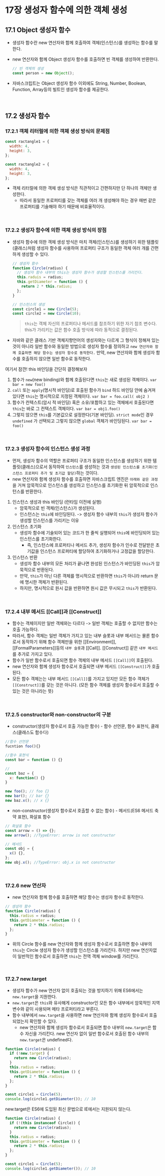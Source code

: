 # 17장 생성자 함수에 의한 객체 생성

## 17.1 Object 생성자 함수

- 생성자 함수란 new 연산자와 함께 호출하여 객체(인스턴스)를 생성하는 함수를 말한다.

- new 연산자와 함께 Object 생성자 함수를 호출하면 빈 객체를 생성하여 반환한다.

  ```javascript
  // 빈 객체의 생성
  const person = new Object();
  ```

- 자바스크립트는 Object 생성자 함수 이외에도 String, Number, Boolean, Function, Array등의 빌트인 생성자 함수를 제공한다.

<br>

## 17.2 생성자 함수

### 17.2.1 객체 리터럴에 의한 객체 생성 방식의 문제점

```js
const ractangle1 = {
  width: 4,
  height: 3,
};

const ractangle2 = {
  width: 4,
  height: 3,
};
```

- 객체 리터럴에 의한 객체 생성 방식은 직관적이고 간편하지만 단 하나의 객체만 생성한다.
  - 따라서 동일한 프로퍼티를 갖는 객체를 여러 개 생성해야 하는 경우 매번 같은 프로퍼티를 기술해야 하기 때문에 비효율적이다.

<br>

### 17.2.2 생성자 함수에 의한 객체 생성 방식의 장점

- 생성자 함수에 의한 객체 생성 방식은 마치 객체(인스턴스)를 생성하기 위한 템플릿(클래스)처럼 생성자 함수를 사용하여 프로퍼티 구조가 동일한 객체 여러 개를 간편하게 생성할 수 있다.

  ```javascript
  // 생성자 함수
  function Circle(radius) {
    // 생성자 함수 내부의 this는 생성자 함수가 생성할 인스턴스를 가리킨다.
    this.raduis = radius;
    this.getDiameter = function () {
      return 2 * this.radius;
    };
  }

  // 인스턴스의 생성
  const circle1 = new Circle(5);
  const circle2 = new Circle(10);
  ```

  > `this`는 객체 자신의 프로퍼티나 메서드를 참조하기 위한 자기 참조 변수다. this가 가리키는 값은 함수 호출 방식에 따라 동적으로 결정된다.

- 자바와 같은 클래스 기반 객체지향언어의 생성자와는 다르게 그 형식이 정해져 있는 것이 아니라 일반 함수와 동일한 방법으로 생성자 함수를 정의하고 `new 연산자와 함께 호출하면 해당 함수는 생성자 함수로 동작한다.` 만약, new 연산자와 함께 생성자 함수를 호출하지 않으면 일반 함수로 동작한다.

여기서 잠깐! this 바인딩을 간단히 결정해보자

1. 함수가 `new`(new binding)와 함께 호출된다면 `this`는 새로 생성된 객체이다.
   `var bar = new foo()`
2. `call` 또는 `apply`(명시적 바인딩)로 호출된 함수가 `bind` 하드 바인딩 안에 숨겨져 있다면 `this`는 명시적으로 지정된 객체이다.
   `var bar = foo.call( obj2 )`
3. 함수가 컨텍스트(암시 적 바인딩) 혹은 소유/포함하고 있는 객체에서 호출된다면 `this`는 바로 그 컨텍스트 객체이다.
   `var bar = obj1.foo()`
4. 그렇지 않으면 `this`를 기본값으로 설정한다(기본 바인딩). `strict mode`인 경우 `undefined` 가 선택되고 그렇지 않으면 `global` 객체가 바인딩된다.
   `var bar = foo()`

<br>

### 17.2.3 생성자 함수의 인스턴스 생성 과정

- 먼저, 생성자 함수의 역할은 프로퍼티 구조가 동일한 인스턴스를 생성하기 위한 템플릿(클래스)으로서 동작하여 `인스턴스`를 생성하는 것과 `생성된 인스턴스를 초기화(인스턴스 프로퍼티 추가 및 초기값 할당)`하는 것이다.
- new 연산자와 함께 생성자 함수를 호출하면 자바스크립트 엔진은 `아래와 같은 과정`을 거쳐 암묵적으로 인스턴스를 생성하고 인스턴스를 초기화한 뒤 암묵적으로 인스턴스를 반환한다.

1. 인스턴스 생성과 this 바인딩 (런타임 이전에 실행)
   - 암묵적으로 빈 객체(인스턴스)가 생성된다.
   - 인스턴스는 `this`에 바인딩된다. -> 생성자 함수 내부의 `this`가 생성자 함수가 생성할 인스턴스를 가리키는 이유
2. 인스턴스 초기화
   - 생성자 함수에 기술되어 있는 코드가 한 줄씩 실행되어 `this`에 바인딩되어 있는 인스턴스를 초기화한다.
     - 즉, 인스턴스에 프로퍼티나 메서드 추가, 생성자 함수가 인수로 전달받은 초기값을 인스턴스 프로퍼티에 할당하여 초기화하거나 고정값을 할당한다.
3. 인스턴스 반환
   - 생성자 함수 내부의 모든 처리가 끝나면 완성된 인스턴스가 바인딩된 `this`가 암묵적으로 반환된다.
   - 만약, `this`가 아닌 다른 객체를 명시적으로 반환하면 `this`가 아니라 return 문에 명시한 객체가 반환된다.
   - 하지만, 명시적으로 원시 값을 반환하면 원시 값은 무시되고 `this`가 반환된다.

<br>

### 17.2.4 내부 메서드 [[Call]]과 [[Construct]]

- 함수는 객체이지만 일반 객체와는 다르다 -> 일반 객체는 호출할 수 없지만 함수는 호출 가능하다.
- 따라서, 함수 객체는 일반 객체가 가지고 있는 내부 슬롯과 내부 메서드는 물론 함수로서 동작하기 위해 함수 객체만을 위한 [[Environment]], [[FormalParameters]]등의 `내부 슬롯`과 [[Call]]. [[Construct]] 같은 `내부 메서드`를 추가로 가지고 있다.
- 함수가 일반 함수로서 호출되면 함수 객체의 내부 메서드 `[[Call]]`이 호출된다.
- new 연산자와 함께 생성자 함수로서 호출되면 내부 메서드 `[[Construct]]`가 호출된다.
- 모든 함수 객체는는 내부 메서드 `[[Call]]`를 가지고 있지만 모든 함수 객체가 `[[Construct]]`를 갖는 것은 아니다. (모든 함수 객체를 생성자 함수로서 호출할 수 있는 것은 아니라는 뜻)

<br>

### 17.2.5 constructor와 non-constructor의 구분

- constructor(생성자 함수로서 호출 가능한 함수) - 함수 선언문, 함수 표현식, 클래스(클래스도 함수다)

```js
//함수 선언문
fucntion foo(){}

//함수 표현식
const bar = function () {}

//
const baz = {
  x: function() {}
}

new foo(); // foo {}
new bar(); // bar {}
new baz.x(); // x {}
```

- non-constructor(생성자 함수로서 호출할 수 없는 함수) - 메서드(ES6 메서드 축약 표현), 화살표 함수

```js
// 화살표 함수
const arrow = () => {};
new arrow(); //TypeError: arrow is not constructor

// 메서드
const obj = {
  x() {},
};
new obj.x(); //TypeError: obj.x is not constructor
```

<br>

### 17.2.6 new 연산자

- new 연산자와 함께 함수를 호출하면 해당 함수는 생성자 함수로 동작한다.

```javascript
// 생성자 함수
function Circle(radius) {
  this.radius = radius;
  this.getDiameter = function () {
    return 2 * this.radius;
  };
}
```

- 위의 Circle 함수를 new 연산자와 함께 생성자 함수로서 호출하면 함수 내부의 `this`는 Circle 생성자 함수가 생성할 인스턴스를 가리킨다. 하지만 new 연산자없이 일반적인 함수로서 호출하면 `this`는 전역 객체 window를 가리킨다.

<br>

### 17.2.7 new.target

- 생성자 함수가 new 연산자 없이 호출되는 것을 방지하기 위해 ES6에서는 `new.target`을 지원한다.
- `new.target`은 `this`와 유사해게 constructor인 모든 함수 내부에서 암묵적인 지역 변수와 같이 사용되며 메타 프로퍼티라고 부른다.
- 함수 내부에서 `new.target`을 사용하면 new 연산자와 함께 생성자 함수로서 호출되었는지 확인할 수 있다.
  - new 연산자와 함께 생성자 함수로서 호출되면 함수 내부의 `new.target`은 함수 자신을 가리킨다. new 연산자 없이 일반 함수로서 호출된 함수 내부의 `new.target`은 undefined다.

```js
function Circle(radius) {
  if (!new.target) {
    return new Circle(radius);
  }
  this.radius = radius;
  this.getDiameter = function () {
    return 2 * this.radius;
  };
}

const circle1 = Circle(5);
console.log(circle1.getDiameter()); // 10
```

new.target은 ES6에 도입된 최신 문법으로 IE에서는 지원되지 않는다.

```js
function Circle(radius) {
  if (!(this instanceof Circle)) {
    return new Circle(radius);
  }
  this.radius = radius;
  this.getDiameter = function () {
    return 2 * this.radius;
  };
}

const circle1 = Circle(5);
console.log(circle1.getDiameter()); // 10
```
